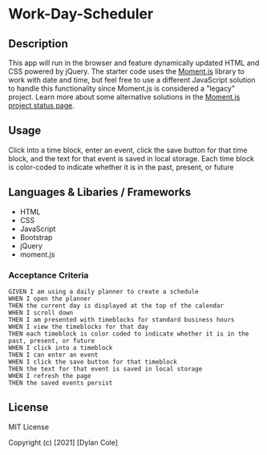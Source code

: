 # Work-Day-Scheduler

## Description 

This app will run in the browser and feature dynamically updated HTML and CSS powered by jQuery.
The starter code uses the [Moment.js](https://momentjs.com/) library to work with date and time, but feel free to use a different JavaScript solution to handle this functionality since Moment.js is considered a "legacy" project. Learn more about some alternative solutions in the [Moment.js project status page](https://momentjs.com/docs/#/-project-status/).

## Usage 

Click into a time block, enter an event, click the save button for that time block, and the text for that event is saved in local storage. Each time block is color-coded to indicate whether it is in the past, present, or future

## Languages & Libaries / Frameworks

* HTML
* CSS
* JavaScript
* Bootstrap
* jQuery
* moment.js

### Acceptance Criteria

    GIVEN I am using a daily planner to create a schedule
    WHEN I open the planner
    THEN the current day is displayed at the top of the calendar
    WHEN I scroll down
    THEN I am presented with timeblocks for standard business hours
    WHEN I view the timeblocks for that day
    THEN each timeblock is color coded to indicate whether it is in the past, present, or future
    WHEN I click into a timeblock
    THEN I can enter an event
    WHEN I click the save button for that timeblock
    THEN the text for that event is saved in local storage
    WHEN I refresh the page
    THEN the saved events persist

## License
 
MIT License

Copyright (c) [2021] [Dylan Cole]

